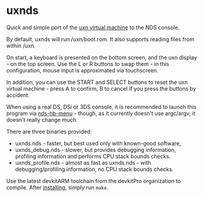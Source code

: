 # uxnds

Quick and simple port of the [uxn virtual machine](https://wiki.xxiivv.com/site/uxn.html) to the
NDS console.

By default, uxnds will run /uxn/boot.rom. It also supports reading files from within /uxn.

On start, a keyboard is presented on the bottom screen, and the uxn display - on the top screen.
Use the L or R buttons to swap them - in this configuration, mouse input is approximated via 
touchscreen.

In addition, you can use the START and SELECT buttons to reset the uxn virtual machine - press
A to confirm, B to cancel if you press the buttons by accident.

When using a real DS, DSi or 3DS console, it is recommended to launch this program via
[nds-hb-menu](https://github.com/devkitPro/nds-hb-menu) - though, as it currently doesn't use argc/argv,
it doesn't really change much.

There are three binaries provided:

* uxnds.nds - faster, but best used only with known-good software,
* uxnds_debug.nds - slower, but provides debugging information, profiling information and performs CPU stack bounds checks.
* uxnds_profile.nds - almost as fast as uxnds.nds - with debugging/profiling information, no CPU stack bounds checks.

Use the latest devkitARM toolchain from the devkitPro organization to compile. After [installing](https://devkitpro.org/wiki/Getting_Started), simply run `make`.
